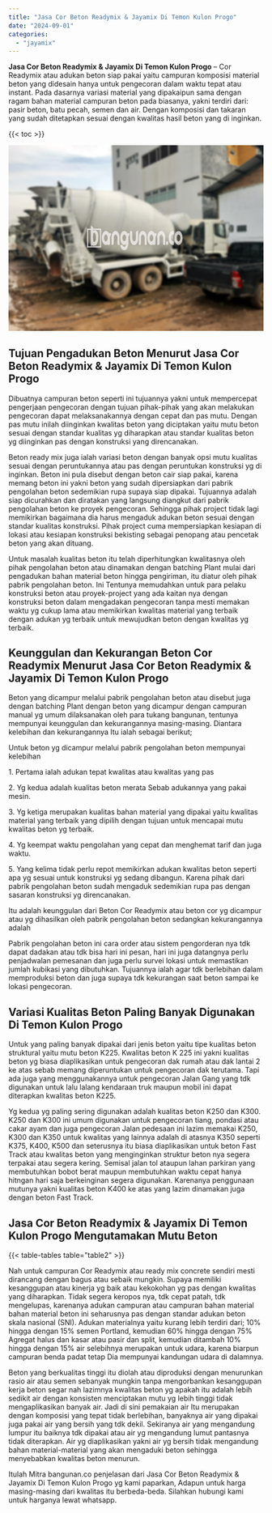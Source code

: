 ```yaml
---
title: "Jasa Cor Beton Readymix & Jayamix Di Temon Kulon Progo"
date: "2024-09-01"
categories: 
  - "jayamix"
---
```


**Jasa Cor Beton Readymix & Jayamix Di Temon Kulon Progo** – Cor Readymix atau adukan beton siap pakai yaitu campuran komposisi material beton yang didesain hanya untuk pengecoran dalam waktu tepat atau instant. Pada dasarnya variasi material yang dipakaipun sama dengan ragam bahan material campuran beton pada biasanya, yakni terdiri dari: pasir beton, batu pecah, semen dan air. Dengan komposisi dan takaran yang sudah ditetapkan sesuai dengan kwalitas hasil beton yang di inginkan.

{{< toc >}}

![Jasa Cor Beton Readymix & Jayamix Di Temon Kulon Progo](/images/jasa-cor-readymix-19.png)

## Tujuan Pengadukan Beton Menurut Jasa Cor Beton Readymix & Jayamix Di Temon Kulon Progo

Dibuatnya campuran beton seperti ini tujuannya yakni untuk mempercepat pengerjaan pengecoran dengan tujuan pihak-pihak yang akan melakukan pengecoran dapat melaksanakannya dengan cepat dan pas mutu. Dengan pas mutu inilah diinginkan kwalitas beton yang diciptakan yaitu mutu beton sesuai dengan standar kualitas yg diharapkan atau standar kualitas beton yg diinginkan pas dengan konstruksi yang direncanakan.

Beton ready mix juga ialah variasi beton dengan banyak opsi mutu kualitas sesuai dengan peruntukannya atau pas dengan peruntukan konstruksi yg di inginkan. Beton ini pula disebut dengan beton cair siap pakai, karena memang beton ini yakni beton yang sudah dipersiapkan dari pabrik pengolahan beton sedemikian rupa supaya siap dipakai. Tujuannya adalah siap dicurahkan dan diratakan yang langsung diangkut dari pabrik pengolahan beton ke proyek pengecoran. Sehingga pihak project tidak lagi memikirkan bagaimana dia harus mengaduk adukan beton sesuai dengan standar kualitas konstruksi. Pihak project cuma mempersiapkan kesiapan di lokasi atau kesiapan konstruksi bekisting sebagai penopang atau pencetak beton yang akan dituang.

Untuk masalah kualitas beton itu telah diperhitungkan kwalitasnya oleh pihak pengolahan beton atau dinamakan dengan batching Plant mulai dari pengadukan bahan material beton hingga pengiriman, itu diatur oleh pihak pabrik pengolahan beton. Ini Tentunya memudahkan untuk para pelaku konstruksi beton atau proyek-project yang ada kaitan nya dengan konstruksi beton dalam mengadakan pengecoran tanpa mesti memakan waktu yg cukup lama atau memikirkan kwalitas material yang terbaik dengan adukan yg terbaik untuk mewujudkan beton dengan kwalitas yg terbaik.

## Keunggulan dan Kekurangan Beton Cor Readymix Menurut Jasa Cor Beton Readymix & Jayamix Di Temon Kulon Progo

Beton yang dicampur melalui pabrik pengolahan beton atau disebut juga dengan batching Plant dengan beton yang dicampur dengan campuran manual yg umum dilaksanakan oleh para tukang bangunan, tentunya mempunyai keunggulan dan kekurangannya masing-masing. Diantara kelebihan dan kekurangannya Itu ialah sebagai berikut;

Untuk beton yg dicampur melalui pabrik pengolahan beton mempunyai kelebihan

1\. Pertama ialah adukan tepat kwalitas atau kwalitas yang pas

2\. Yg kedua adalah kualitas beton merata Sebab adukannya yang pakai mesin.

3\. Yg ketiga merupakan kualitas bahan material yang dipakai yaitu kwalitas material yang terbaik yang dipilih dengan tujuan untuk mencapai mutu kwalitas beton yg terbaik.

4\. Yg keempat waktu pengolahan yang cepat dan menghemat tarif dan juga waktu.

5\. Yang kelima tidak perlu repot memikirkan adukan kwalitas beton seperti apa yg sesuai untuk konstruksi yg sedang dibangun. Karena pihak dari pabrik pengolahan beton sudah mengaduk sedemikian rupa pas dengan sasaran konstruksi yg direncanakan.

Itu adalah keunggulan dari Beton Cor Readymix atau beton cor yg dicampur atau yg dihasilkan oleh pabrik pengolahan beton sedangkan kekurangannya adalah

Pabrik pengolahan beton ini cara order atau sistem pengorderan nya tdk dapat dadakan atau tdk bisa hari ini pesan, hari ini juga datangnya perlu penjadwalan pemesanan dan juga perlu survei lokasi untuk memastikan jumlah kubikasi yang dibutuhkan. Tujuannya ialah agar tdk berlebihan dalam memproduksi beton dan juga supaya tdk kekurangan saat beton sampai ke lokasi pengecoran.

## Variasi Kualitas Beton Paling Banyak Digunakan Di Temon Kulon Progo

Untuk yang paling banyak dipakai dari jenis beton yaitu tipe kualitas beton struktural yaitu mutu beton K225. Kwalitas beton K 225 ini yakni kualitas beton yg biasa diaplikasikan untuk pengecoran dak rumah atau dak lantai 2 ke atas sebab memang diperuntukan untuk pengecoran dak terutama. Tapi ada juga yang menggunakannya untuk pengecoran Jalan Gang yang tdk digunakan untuk lalu lalang kendaraan truk maupun mobil ini dapat diterapkan kwalitas beton K225.

Yg kedua yg paling sering digunakan adalah kualitas beton K250 dan K300. K250 dan K300 ini umum digunakan untuk pengecoran tiang, pondasi atau cakar ayam dan juga pengecoran Jalan pedesaan ini lazim memakai K250, K300 dan K350 untuk kwalitas yang lainnya adalah di atasnya K350 seperti K375, K400, K500 dan seterusnya itu biasa diaplikasikan untuk beton Fast Track atau kwalitas beton yang menginginkan struktur beton nya segera terpakai atau segera kering. Semisal jalan tol ataupun lahan parkiran yang membutuhkan bobot berat maupun membutuhkan waktu cepat hanya hitngan hari saja berkeinginan segera digunakan. Karenanya penggunaan mutunya yakni kualitas beton K400 ke atas yang lazim dinamakan juga dengan beton Fast Track.

## Jasa Cor Beton Readymix & Jayamix Di Temon Kulon Progo Mengutamakan Mutu Beton

{{< table-tables table="table2" >}}

Nah untuk campuran Cor Readymix atau ready mix concrete sendiri mesti dirancang dengan bagus atau sebaik mungkin. Supaya memiliki kesanggupan atau kinerja yg baik atau kekokohan yg pas dengan kwalitas yang diharapkan. Tidak segera keropos nya, tdk cepat patah, tdk mengelupas, karenanya adukan campuran atau campuran bahan material bahan material beton ini seharusnya pas dengan standar adukan beton skala nasional (SNI). Adukan materialnya yaitu kurang lebih terdiri dari; 10% hingga dengan 15% semen Portland, kemudian 60% hingga dengan 75% Agregat halus dan kasar atau pasir dan split, kemudian ditambah 10% hingga dengan 15% air selebihnya merupakan untuk udara, karena biarpun campuran benda padat tetap Dia mempunyai kandungan udara di dalamnya.

Beton yang berkualitas tinggi itu diolah atau diproduksi dengan menurunkan rasio air atau semen sebanyak mungkin tanpa mengorbankan kesanggupan kerja beton segar nah lazimnya kwalitas beton yg apakah itu adalah lebih sedikit air dengan konsisten menciptakan mutu yg lebih tinggi tidak mengaplikasikan banyak air. Jadi di sini pemakaian air Itu merupakan dengan komposisi yang tepat tidak berlebihan, banyaknya air yang dipakai juga pakai air yang bersih yang tdk dekil. Sekiranya air yang mengandung lumpur itu baiknya tdk dipakai atau air yg mengandung lumut pantasnya tidak diterapkan. Air yg diaplikasikan yakni air yg bersih tidak mengandung bahan material-material yang akan mengaduki beton sehingga menyebabkan kwalitas beton menurun.

Itulah Mitra bangunan.co penjelasan dari Jasa Cor Beton Readymix & Jayamix Di Temon Kulon Progo yg kami paparkan, Adapun untuk harga masing-masing dari kwalitas itu berbeda-beda. Silahkan hubungi kami untuk harganya lewat whatsapp.
